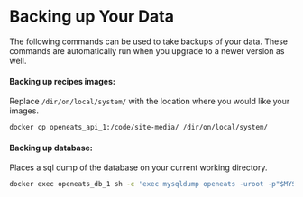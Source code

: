 # Backing up Your Data

The following commands can be used to take backups of your data. These commands are automatically run when you upgrade to a newer version as well.


#### Backing up recipes images:

Replace `/dir/on/local/system/` with the location where you would like your images.
```sh
docker cp openeats_api_1:/code/site-media/ /dir/on/local/system/
```

#### Backing up database:

Places a sql dump of the database on your current working directory.
```sh
docker exec openeats_db_1 sh -c 'exec mysqldump openeats -uroot -p"$MYSQL_ROOT_PASSWORD"' > openeats.sql
```
